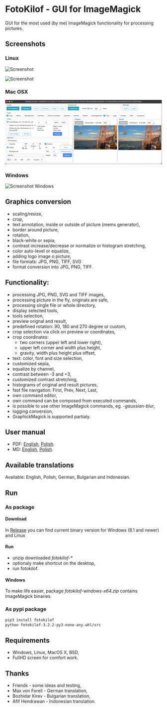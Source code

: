 # FotoKilof - GUI for ImageMagick
GUI for the most used (by me) ImageMagick functionality for processing pictures. 

## Screenshots

### Linux
![Screenshot](https://raw.githubusercontent.com/TeaM-TL/FotoKilof/master/screenshots/fotokilof.png)

![Screenshot](https://raw.githubusercontent.com/TeaM-TL/FotoKilof/master/screenshots/fotokilof1.png)

### Mac OSX
![Screenshot MacOS](https://raw.githubusercontent.com/TeaM-TL/FotoKilof/master/screenshots/fotokilof_macos.png)

### Windows
![Screenshot Windows](https://raw.githubusercontent.com/TeaM-TL/FotoKilof/master/screenshots/fotokilof_windows.png)

## Graphics conversion
 - scaling/resize,
 - crop,
 - text annotation, inside or outside of picture (mems generator),
 - border around picture,
 - rotation,
 - black-white or sepia,
 - contrast increase/decrease or normalize or histogram stretching,
 - color auto-level or equalize,
 - adding logo image o picture,
 - file formats: JPG, PNG, TIFF, SVG
 - format conversion into JPG, PNG, TIFF.

## Functionality:
 - processing JPG, PNG, SVG and TIFF images,
 - processing picture in the fly, originals are safe,
 - processing single file or whole directory,
 - display selected tools,
 - tools selection,
 - preview orignal and result,
 - predefined rotation: 90, 180 and 270 degree or custom,
 - crop selection via click on preview or coordinates,
 - crop coordinates:
   - two corners (upper left and lower right),
   - upper left corner and width plus height,
   - gravity, width plus height plus offset,
 - text: color, font and size selection,
 - customized sepia,
 - equalize by channel,
 - contrast between -3 and +3,
 - customized contrast stretching,
 - histograms of original and result pictures,
 - fast file navigation: First, Prev, Next, Last,
 - own command editor,
 - own command can be composed from executed commands,
 - is possible to use other ImageMagick commands, eg. *-gaussian-blur*,
 - logging conversion,
 - GraphickMagick is supported partialy.

## User manual
- PDF: [English](https://raw.githubusercontent.com/TeaM-TL/FotoKilof/master/doc/en/fotokilof.pdf), [Polish](https://raw.githubusercontent.com/TeaM-TL/FotoKilof/master/doc/pl/fotokilof.pdf).
- MD: [English](doc/en/fotokilof.md), [Polish](doc/pl/fotokilof.md).


## Available translations
Available: English, Polish, German, Bulgarian and Indonesian.

## Run

### As package

#### Download 
In [Release](https://github.com/TeaM-TL/FotoKilof/releases) you can find current binary version for Windows (8.1 and newer) and Linux

#### Run
 - unzip downloaded *fotokilof-\**
 - optionaly make shortcut on the desktop,
 - run fotokilof.

#### Windows
To make life easier, package *fotokilof-windows-x64.zip* contains ImageMagick binaries.

### As pypi package

```
pip3 install fotokilof
python fotokilof-3.2.2-py3-none-any.whl/src
```

## Requirements
 - Windows, Linux, MacOS X, BSD,
 - FullHD screen for comfort work.

## Thanks
 - Friends - some ideas and testing,
 - Max von Forell - German translation,
 - Bozhidar Kirev - Bulgarian translation,
 - Afif Hendrawan - Indonesian translation.

